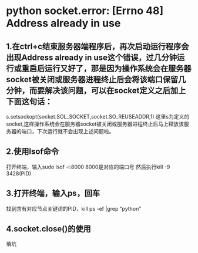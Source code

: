 # python socket.error: [Errno 48] Address already in use

## 1.在ctrl+c结束服务器端程序后，再次启动运行程序会出现Address already in use这个错误，过几分钟运行或重启后运行又好了，那是因为操作系统会在服务器socket被关闭或服务器进程终止后会将该端口保留几分钟，而要解决该问题，可以在socket定义之后加上下面这句话：
s.setsockopt(socket.SOL_SOCKET,socket.SO_REUSEADDR,1)
 这里s为定义的socket,这样操作系统会在服务器socket被关闭或服务器进程终止后马上释放该服务器的端口，下次运行就不会出现上述问题啦。

## 2.使用lsof命令
打开终端，输入sudo lsof -i:8000
8000是对应的端口号
然后执行kill -9 3428(PID)

## 3.打开终端，输入ps，回车
找到含有对应节点关键词的PID，kill
ps -ef |grep “python”

## 4.socket.close()的使用
填坑
